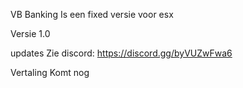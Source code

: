 VB Banking
Is een fixed versie voor esx

Versie
1.0

updates
Zie discord: https://discord.gg/byVUZwFwa6

Vertaling 
Komt nog
